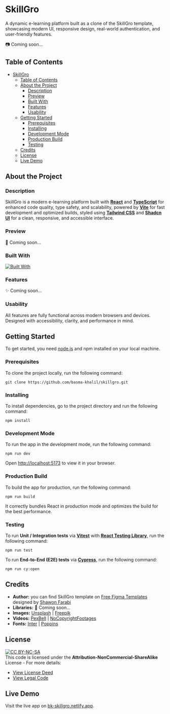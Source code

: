 # SkillGro

A dynamic e-learning platform built as a clone of the SkillGro template, showcasing modern UI, responsive design, real-world authentication, and user-friendly features.

📷 Coming soon...

## Table of Contents

- [SkillGro](#skillgro)
  - [Table of Contents](#table-of-contents)
  - [About the Project](#about-the-project)
    - [Description](#description)
    - [Preview](#preview)
    - [Built With](#built-with)
    - [Features](#features)
    - [Usability](#usability)
  - [Getting Started](#getting-started)
    - [Prerequisites](#prerequisites)
    - [Installing](#installing)
    - [Development Mode](#development-mode)
    - [Production Build](#production-build)
    - [Testing](#testing)
  - [Credits](#credits)
  - [License](#license)
  - [Live Demo](#live-demo)

## About the Project

### Description

SkillGro is a modern e-learning platform built with [**React**](https://react.dev/) and [**TypeScript**](https://www.typescriptlang.org/ "Go to website") for enhanced code quality, type safety, and scalability, powered by [**Vite**](https://vite.dev/) for fast development and optimized builds, styled using [**Tailwind CSS**](https://tailwindcss.com/ "Go to website") and [**Shadcn UI**](https://ui.shadcn.com/ "Go to website") for a clean, responsive, and accessible interface.

### Preview

🎥 Coming soon...

### Built With

[![Built With](https://skillicons.dev/icons?i=react,ts,vite,tailwind,vitest,cypress)](https://skillicons.dev)

### Features

✨ Coming soon...

### Usability

All features are fully functional across modern browsers and devices. Designed with accessibility, clarity, and performance in mind.

## Getting Started

To get started, you need [node.js](https://nodejs.org/en "Go to website") and npm installed on your local machine.

### Prerequisites

To clone the project locally, run the following command:

```
git clone https://github.com/basma-khalil/skillgro.git
```

### Installing

To install dependencies, go to the project directory and run the following command:

```
npm install
```

### Development Mode

To run the app in the development mode, run the following command:

```
npm run dev
```

Open [http://localhost:5173](http://localhost:5173) to view it in your browser.

### Production Build

To build the app for production, run the following command:

```
npm run build
```

It correctly bundles React in production mode and optimizes the build for the best performance.

### Testing

To run **Unit / Integration tests** via [**Vitest**](https://vitest.dev/ "Go to website") with [**React Testing Library**](https://testing-library.com/docs/react-testing-library/intro/ "Go to website"), run the following command:

```
npm run test
```

To run **End-to-End (E2E) tests** via [**Cypress**](https://www.cypress.io/ "Go to website"), run the following command:

```
npm run cy:open
```

## Credits

- **Author:** you can find SkillGro template on [Free Figma Templates](https://www.freefigmatemplates.com/gallery/online-courses-ui-template "Go to website") designed by [Shawon Farabi](https://www.figma.com/@shawon3 "Go to profile")
- **Libraries:** 🚧 Coming soon...
- **Images:** [Unsplash](https://unsplash.com/ "Go to website") | [Freepik](https://freepik.com/ "Go to website")
- **Videos:** [PexBell](https://www.youtube.com/@PexBell "Go to profile") | [NoCopyrightFootages](https://www.youtube.com/channel/UCL2vM51DIVQDPddWhR7e8Cw "Go to profile")
- **Fonts:** [Inter](https://fonts.google.com/specimen/Inter "Go to website") | [Poppins](https://fonts.google.com/specimen/Poppins "Go to website")

## License

[![CC BY-NC-SA](https://licensebuttons.net/l/by-nc-sa/3.0/88x31.png)](https://creativecommons.org/licenses)\
This code is licensed under the **Attribution-NonCommercial-ShareAlike** License - For more details:

- [View License Deed](https://creativecommons.org/licenses/by-nc-sa/4.0/ "Go to website")
- [View Legal Code](https://creativecommons.org/licenses/by-nc-sa/4.0/legalcode "Go to website")

## Live Demo

Visit the live app on [bk-skillgro.netlify.app](https://bk-skillgro.netlify.app/ "Go to live demo").

